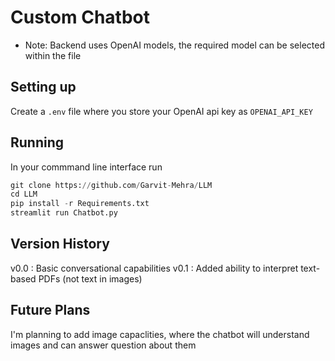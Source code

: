 # Custom Chatbot
- Note: Backend uses OpenAI models, the required model can be selected within the file

## Setting up
Create a ```.env``` file where you store your OpenAI api key as ```OPENAI_API_KEY```

## Running
In your commmand line interface run
```python
git clone https://github.com/Garvit-Mehra/LLM
cd LLM
pip install -r Requirements.txt
streamlit run Chatbot.py
```
## Version History
v0.0 : Basic conversational capabilities
v0.1 : Added ability to interpret text-based PDFs (not text in images)

## Future Plans
I'm planning to add image capaclities, where the chatbot will understand images and can answer question about them
